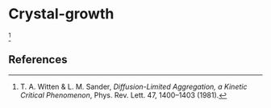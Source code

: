 # Crystal-growth

[^1]

## References
[^1]: T. A. Witten & L. M. Sander, *Diffusion-Limited Aggregation, a Kinetic Critical Phenomenon*, Phys. Rev. Lett. 47, 1400–1403 (1981).
